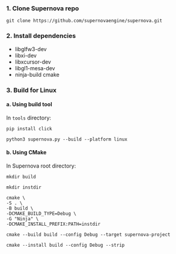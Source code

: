 ### 1. Clone Supernova repo

```git clone https://github.com/supernovaengine/supernova.git```

### 2. Install dependencies

* libglfw3-dev
* libxi-dev
* libxcursor-dev
* libgl1-mesa-dev
* ninja-build cmake

### 3. Build for Linux
#### a. Using build tool

In ```tools``` directory:

```
pip install click
```
```
python3 supernova.py --build --platform linux
```

#### b. Using CMake

In Supernova root directory:

```
mkdir build
```
```
mkdir instdir
```
```
cmake \
-S . \
-B build \
-DCMAKE_BUILD_TYPE=Debug \
-G "Ninja" \
-DCMAKE_INSTALL_PREFIX:PATH=instdir
```
```
cmake --build build --config Debug --target supernova-project
```
```
cmake --install build --config Debug --strip
```